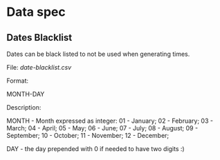 # Data spec

## Dates Blacklist
Dates can be black listed to not be used when generating times.

File: _date-blacklist.csv_

Format:

MONTH-DAY

Description:

MONTH - Month expressed as integer:
        01 - January;
        02 - February;
        03 - March;
        04 - April;
        05 - May;
        06 - June;
        07 - July;
        08 - August;
        09 - September;
        10 - October;
        11 - November;
        12 - December;
        
DAY - the day prepended with 0 if needed to have two digits :)